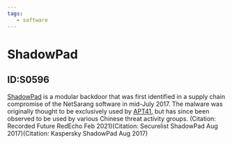 ```yaml
---
tags:
   - software
---
```

# ShadowPad
## ID:S0596
[ShadowPad](software/S0596) is a modular backdoor that was first identified in a supply chain compromise of the NetSarang software in mid-July 2017. The malware was originally thought to be exclusively used by [APT41](groups/G0096), but has since been observed to be used by various Chinese threat activity groups. (Citation: Recorded Future RedEcho Feb 2021)(Citation: Securelist ShadowPad Aug 2017)(Citation: Kaspersky ShadowPad Aug 2017) 
